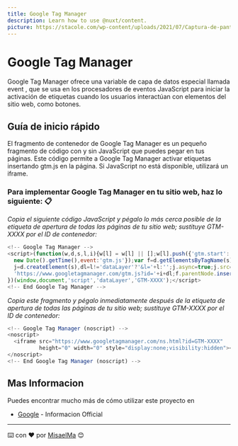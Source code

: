 ```yaml
---
title: Google Tag Manager
description: Learn how to use @nuxt/content.
picture: https://stacole.com/wp-content/uploads/2021/07/Captura-de-pantalla-de-2021-07-04-20-29-14.png
---
```

# Google Tag Manager

Google Tag Manager ofrece una variable de capa de datos especial llamada event , que se usa en los procesadores de
eventos JavaScript para iniciar la activación de etiquetas cuando los usuarios interactúan con elementos del sitio web,
como botones.

## Guía de inicio rápido

El fragmento de contenedor de Google Tag Manager es un pequeño fragmento de código con y sin JavaScript que puedes pegar
en tus páginas. Este código permite a Google Tag Manager activar etiquetas insertando gtm.js en la página. Si JavaScript
no está disponible, utilizará un iframe.

### Para implementar Google Tag Manager en tu sitio web, haz lo siguiente:  📋

_Copia el siguiente código JavaScript y pégalo lo más cerca posible de la etiqueta de apertura <head> de todas las
páginas de tu sitio web; sustituye GTM-XXXX por el ID de contenedor:_

```js
<!-- Google Tag Manager -->
<script>(function(w,d,s,l,i){w[l] = w[l] || [];w[l].push({'gtm.start':
  new Date().getTime(),event:'gtm.js'});var f=d.getElementsByTagName(s)[0],
  j=d.createElement(s),dl=l!='dataLayer'?'&l='+l:'';j.async=true;j.src=
  'https://www.googletagmanager.com/gtm.js?id='+i+dl;f.parentNode.insertBefore(j,f);
})(window,document,'script','dataLayer','GTM-XXXX');</script>
<!-- End Google Tag Manager -->
```

_Copia este fragmento y pégalo inmediatamente después de la etiqueta de apertura <body> de todas las páginas de tu sitio
web; sustituye GTM-XXXX por el ID de contenedor:_

```js
<!-- Google Tag Manager (noscript) -->
<noscript>
  <iframe src="https://www.googletagmanager.com/ns.html?id=GTM-XXXX"
          height="0" width="0" style="display:none;visibility:hidden"></iframe>
</noscript>
<!-- End Google Tag Manager (noscript) -->
```

## Mas Informacion

Puedes encontrar mucho más de cómo utilizar este proyecto en

* [Google](https://developers.google.com/tag-manager/quickstart?hl=es) - Informacion Official


---
⌨️ con ❤️ por [MisaelMa](https://github.com/MisaelMa) 😊
